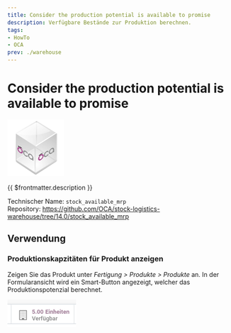 ```yaml
---
title: Consider the production potential is available to promise
description: Verfügbare Bestände zur Produktion berechnen.
tags:
- HowTo
- OCA
prev: ./warehouse
---
```

# Consider the production potential is available to promise
![icon_oca_app](attachments/icon_oca_app.png)

{{ $frontmatter.description }}

Technischer Name: `stock_available_mrp`\
Repository: <https://github.com/OCA/stock-logistics-warehouse/tree/14.0/stock_available_mrp>

## Verwendung

### Produktionskapzitäten für Produkt anzeigen

Zeigen Sie das Produkt unter *Fertigung > Produkte > Produkte* an. In der Formularansicht wird ein Smart-Button angezeigt, welcher das Produktionspotenzial berechnet.

![](attachments/Stock%20Available%20MRP.png)